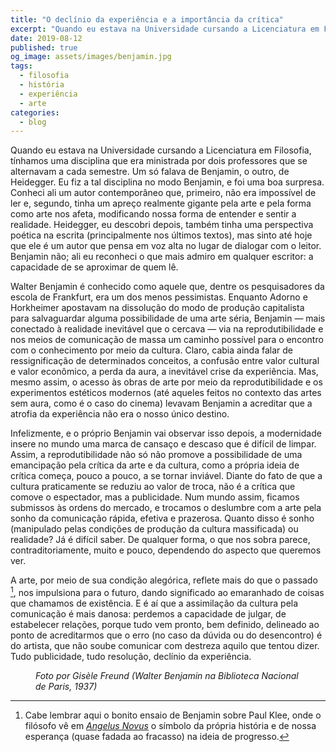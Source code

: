 ```yaml
---
title: "O declínio da experiência e a importância da crítica"
excerpt: "Quando eu estava na Universidade cursando a Licenciatura em Filosofia, tínhamos uma disciplina que era ministrada por dois professores que se alternavam a cada semestre. Um só falava de Benjamin, o outro, de Heidegger. Eu fiz a tal disciplina no modo Benjamin, e foi uma boa surpresa. Conheci ali um autor contemporâneo que, primeiro, não era impossível de ler e, segundo, tinha um apreço realmente gigante pela arte e pela forma como arte nos afeta, modificando nossa forma de entender e sentir a realidade."
date: 2019-08-12
published: true
og_image: assets/images/benjamin.jpg
tags: 
  - filosofia
  - história
  - experiência
  - arte
categories:
  - blog
---
```

Quando eu estava na Universidade cursando a Licenciatura em Filosofia, tínhamos uma disciplina que era ministrada por dois professores que se alternavam a cada semestre. Um só falava de Benjamin, o outro, de Heidegger. Eu fiz a tal disciplina no modo Benjamin, e foi uma boa surpresa. Conheci ali um autor contemporâneo que, primeiro, não era impossível de ler e, segundo, tinha um apreço realmente gigante pela arte e pela forma como arte nos afeta, modificando nossa forma de entender e sentir a realidade. Heidegger, eu descobri depois, também tinha uma perspectiva poética na escrita (principalmente nos últimos textos), mas sinto até hoje que ele é um autor que pensa em voz alta no lugar de dialogar com o leitor. Benjamin não; ali eu reconheci o que mais admiro em qualquer escritor: a capacidade de se aproximar de quem lê.

Walter Benjamin é conhecido como aquele que, dentre os pesquisadores da escola de Frankfurt, era um dos menos pessimistas. Enquanto Adorno e Horkheimer apostavam na dissolução do modo de produção capitalista para salvaguardar alguma possibilidade de uma arte séria, Benjamin — mais conectado à realidade inevitável que o cercava — via na reprodutibilidade e nos meios de comunicação de massa um caminho possível para o encontro com o conhecimento por meio da cultura. Claro, cabia ainda falar de ressignificação de determinados conceitos, a confusão entre valor cultural e valor econômico, a perda da aura, a inevitável crise da experiência. Mas, mesmo assim, o acesso às obras de arte por meio da reprodutibilidade e os experimentos estéticos modernos (até aqueles feitos no contexto das artes sem aura, como é o caso do cinema) levavam Benjamin a acreditar que a atrofia da experiência não era o nosso único destino.

Infelizmente, e o próprio Benjamin vai observar isso depois, a modernidade insere no mundo uma marca de cansaço e descaso que é difícil de limpar. Assim, a reprodutibilidade não só não promove a possibilidade de uma emancipação pela crítica da arte e da cultura, como a própria ideia de crítica começa, pouco a pouco, a se tornar inviável. Diante do fato de que a cultura praticamente se reduziu ao valor de troca, não é a crítica que comove o espectador, mas a publicidade. Num mundo assim, ficamos submissos às ordens do mercado, e trocamos o deslumbre com a arte pela sonho da comunicação rápida, efetiva e prazerosa. Quanto disso é sonho (manipulado pelas condições de produção da cultura massificada) ou realidade? Já é difícil saber. De qualquer forma, o que nos sobra parece, contraditoriamente, muito e pouco, dependendo do aspecto que queremos ver.

A arte, por meio de sua condição alegórica, reflete mais do que o passado [^1], nos impulsiona para o futuro, dando significado ao emaranhado de coisas que chamamos de existência. E é aí que a assimilação da cultura pela comunicação é mais danosa: perdemos a capacidade de julgar, de estabelecer relações, porque tudo vem pronto, bem definido, delineado ao ponto de acreditarmos que o erro (no caso da dúvida ou do desencontro) é do artista, que não soube comunicar com destreza aquilo que tentou dizer. Tudo publicidade, tudo resolução, declínio da experiência.

[^1]: Cabe lembrar aqui o bonito ensaio de Benjamin sobre Paul Klee, onde o filósofo vê em *[Angelus Novus](https://g.co/kgs/FM5WPm)* o símbolo da própria história e de nossa esperança (quase fadada ao fracasso) na ideia de progresso.

<figure style="" class="align-center">
  <img src="{{ site.url }}{{ site.baseurl }}/assets/images/benjamin.jpg" alt="">
  <figcaption><i>Foto por Gisèle Freund (Walter Benjamin na Biblioteca Nacional de Paris, 1937)</i></figcaption>
</figure>
